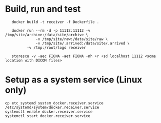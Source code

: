 # Build, run and test

```{bash}
   docker build -t receiver -f Dockerfile .
```

```{bash}
   docker run --rm -d -p 11112:11112 -v /tmp/site/archive:/data/site/archive \
              -v /tmp/site/raw:/data/site/raw \
              -v /tmp/site/.arrived:/data/site/.arrived \
	      -v /tmp:/root/logs receiver
```

```{bash}
   storescu -v -aec FIONA -aet FIONA -nh +r +sd localhost 11112 <some location with DICOM files>
```

# Setup as a system service (Linux only)

```{bash}
cp etc_systemd_system_docker.receiver.service /etc/systemd/system/docker.receiver.service
systemctl enable docker.receiver.service
systemctl start docker.receiver.service  
```
